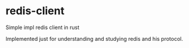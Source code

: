 # redis-client
Simple impl redis client in rust

Implemented just for understanding and studying redis and his protocol.
